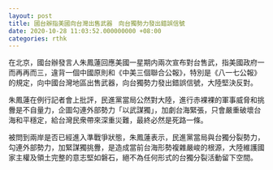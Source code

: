 ```yaml
---
layout: post
title: 國台辦指美國向台灣出售武器　向台獨勢力發出錯誤信號
date: 2020-10-28 11:03:52.000000000 +08:00
categories: rthk
---
```


在北京，國台辦發言人朱鳳蓮回應美國一星期内兩次宣布對台售武，指美國政府一而再再而三，違背一個中國原則和《中美三個聯合公報》，特別是《八一七公報》的規定，向中國台灣地區出售武器，向台獨勢力發出錯誤信號，大陸堅決反對。

朱鳳蓮在例行記者會上批評，民進黨當局公然對大陸，進行赤裸裸的軍事威脅和挑釁是不自量力，企圖勾連外部勢力「以武謀獨」，加劇台海緊張，只會嚴重破壞台海和平穩定，給台灣民衆帶來深重災難，最終必然是死路一條。

被問到兩岸是否已經進入準戰爭狀態，朱鳳蓮表示，民進黨當局與台獨分裂勢力，勾連外部勢力，加緊謀獨挑釁，是造成當前台海形勢複雜嚴峻的根源，大陸維護國家主權及領土完整的意志堅如磐石，絕不為任何形式的台獨分裂活動留下空間。
